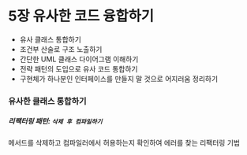 # 5장 유사한 코드 융합하기

- 유사 클래스 통합하기
- 조건부 산술로 구조 노출하기
- 간단한 UML 클래스 다이어그램 이해하기
- 전략 패턴의 도입으로 유사 코드 통합하기
- 구현체가 하나분인 인터페이스를 만들지 말 것으로 어지러움 정리하기

### 유사한 클래스 통합하기

##### 리팩터링 패턴: `삭제 후 컴파일하기`

메서드를 삭제하고 컴파일러에서 허용하는지 확인하여 에러를 찾는 리팩터링 기법
